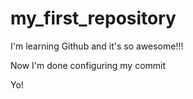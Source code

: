 # my_first_repository

I'm learning Github and it's so awesome!!!

Now I'm done configuring my commit

Yo!